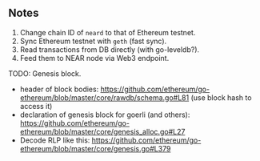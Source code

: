 ## Notes

1.  Change chain ID of `neard` to that of Ethereum testnet.
2.  Sync Ethereum testnet with `geth` (fast sync).
3.  Read transactions from DB directly (with go-leveldb?).
4.  Feed them to NEAR node via Web3 endpoint.

TODO: Genesis block.

-   header of block bodies:
    https://github.com/ethereum/go-ethereum/blob/master/core/rawdb/schema.go#L81
    (use block hash to access it)
-   declaration of genesis block for goerli (and others):
    https://github.com/ethereum/go-ethereum/blob/master/core/genesis_alloc.go#L27
-   Decode RLP like this:
    https://github.com/ethereum/go-ethereum/blob/master/core/genesis.go#L379
